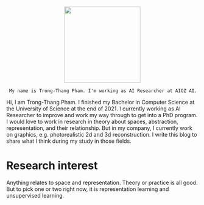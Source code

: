 ![]()

<div style='text-align: center'>
<img src="/post/about_files/profile_img.jpg" 
     height="200" /> 
     
     My name is Trong-Thang Pham. I'm working as AI Researcher at AIOZ AI.   
</div>

Hi, I am Trong-Thang Pham. I finished my Bachelor in Computer Science at the University of Science at the end of 2021. I currently working as AI Researcher to improve and work my way through to get into a PhD program. I would love to work in research in theory about spaces, abstraction, representation, and their relationship. But in my company, I currently work on graphics, e.g. photorealistic 2d and 3d reconstruction. I write this blog to share what I think during my study in those fields.

# Research interest

Anything relates to space and representation. Theory or practice is all good. But to pick one or two right now, it is representation learning and unsupervised learning.

